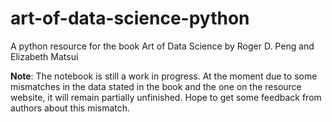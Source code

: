 # art-of-data-science-python
A python resource for the book Art of Data Science by Roger D. Peng and Elizabeth Matsui

**Note**: The notebook is still a work in progress. At the moment due to some mismatches in the data stated in the book and the one on the resource website, it will remain partially unfinished. Hope to get some feedback from authors about this mismatch. 
